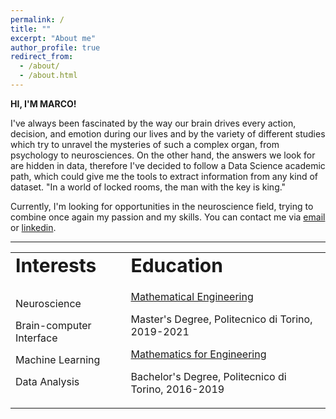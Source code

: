 ```yaml
---
permalink: /
title: ""
excerpt: "About me"
author_profile: true
redirect_from: 
  - /about/
  - /about.html
---
```

**HI, I'M MARCO!**

<p> I've always been fascinated by the way our brain drives every action, decision, and emotion during our lives and by the variety of different studies which try to unravel the mysteries of such a complex organ, from psychology to neurosciences. On the other hand, the answers we look for are hidden in data, therefore I've decided to follow a Data Science academic path, which could give me the tools to extract information from any kind of dataset.
"In a world of locked rooms, the man with the key is king."</p>

<p>
Currently, I'm looking for opportunities in the neuroscience field, trying to combine once again my passion and my skills.
You can contact me via <a href= "mailto:marcobot97@gmail.com">email </a> or <a href="https://www.linkedin.com/in/marco-bottino25/" target="_blank">linkedin</a>.</p>

---

<table id="myHeader" class="table  table-bordered table-responsive" style="border:none !important">
 <tr>
    <td colspan="4" style="border:none !important" ><b style="font-size:30px">Interests</b></td>
    <td colspan="4" style="border:none !important" ><b style="font-size:30px">Education</b></td>
 </tr>
<tr>
  <td colspan="4" style="border:none !important" >
  <ul style="list-style-type:none; padding:0">
    <li style="margin-bottom: 15px;"> <i class="fas fa-circle"></i> Neuroscience </li>
    <li style="margin-bottom: 15px;"> <i class="fas fa-circle"></i> Brain-computer Interface </li>
    <li style="margin-bottom: 15px;"> <i class="fas fa-circle"></i> Machine Learning </li>
    <li style="margin-bottom: 15px;"> <i class="fas fa-circle"></i> Data Analysis </li>
  </ul>
  </td>
  <td colspan="4" style="border:none !important" >
  <ul style="list-style-type:none; padding:0">
    <li style="margin-bottom: 15px;"> <i class="fas fa-user-graduate"></i><a href="https://didattica.polito.it/laurea_magistrale/ingegneria_matematica/en/overview" target="_blank"> Mathematical Engineering</a></li> <p> Master's Degree, Politecnico di Torino, 2019-2021 </p>
    <li style="margin-bottom: 15px;"> <i class="fas fa-user-graduate"></i><a href="https://didattica.polito.it/laurea/matematica_ingegneria/en/overview" target="_blank">Mathematics for Engineering</a> </li> <p> Bachelor's Degree, Politecnico di Torino, 2016-2019 </p>
  </ul>
  </td>
</tr>
</table>
